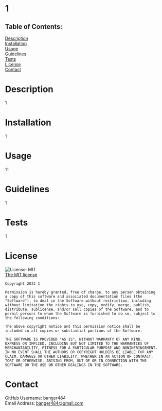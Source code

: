 # 1
  ## Table of Contents:
  [Description](#description)<br>
  [Installation](#installation)<br>
  [Usage](#usage)<br>
  [Guidelines](#guidelines)<br>
  [Tests](#tests)<br>
  [License](#license)<br>
  [Contact](#contact)<br>

  # Description
  1
  # Installation
  1
  # Usage
  11
  # Guidelines
  1
  # Tests
  1
  # License
  ![License: MIT](https://img.shields.io/badge/License-MIT-yellow.svg)<br>
  [The MIT license](https://opensource.org/licenses/MIT)
  
    Copyright 2022 1
    
    Permission is hereby granted, free of charge, to any person obtaining a copy of this software and associated documentation files (the "Software"), to deal in the Software without restriction, including without limitation the rights to use, copy, modify, merge, publish, distribute, sublicense, and/or sell copies of the Software, and to permit persons to whom the Software is furnished to do so, subject to the following conditions:
    
    The above copyright notice and this permission notice shall be included in all copies or substantial portions of the Software.
    
    THE SOFTWARE IS PROVIDED "AS IS", WITHOUT WARRANTY OF ANY KIND, EXPRESS OR IMPLIED, INCLUDING BUT NOT LIMITED TO THE WARRANTIES OF MERCHANTABILITY, FITNESS FOR A PARTICULAR PURPOSE AND NONINFRINGEMENT. IN NO EVENT SHALL THE AUTHORS OR COPYRIGHT HOLDERS BE LIABLE FOR ANY CLAIM, DAMAGES OR OTHER LIABILITY, WHETHER IN AN ACTION OF CONTRACT, TORT OR OTHERWISE, ARISING FROM, OUT OF OR IN CONNECTION WITH THE SOFTWARE OR THE USE OR OTHER DEALINGS IN THE SOFTWARE.
  # Contact
  GitHub Username: [banger484](https://github.com/banger484)<br>
  Email Address:   banger484@gmail.com
